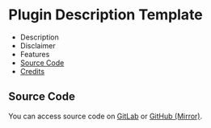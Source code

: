 # Plugin Description Template

* Description
* Disclaimer
* Features
* [Source Code](#source-code)
* [Credits](_RELEASE/README.md)

## Source Code
You can access source code on [GitLab](https://gitlab.com/fentrasLABS/openplanet/tweaker/-/tree/0.3.0) or [GitHub (Mirror)](https://github.com/fentrasLABS/op-tweaker/tree/0.3.0).
